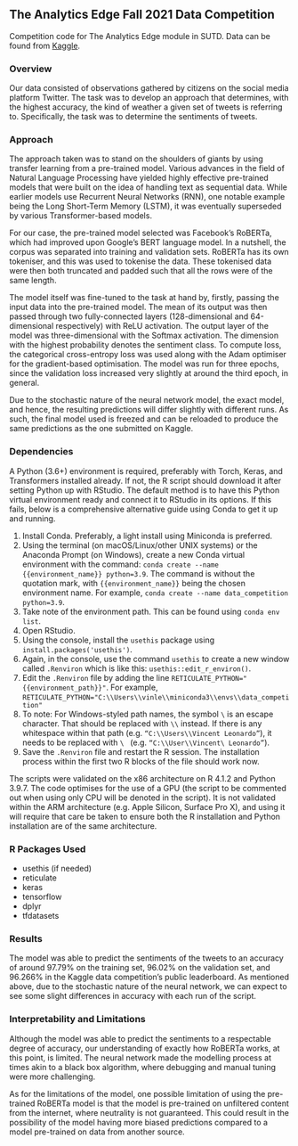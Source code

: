 ## The Analytics Edge Fall 2021 Data Competition

Competition code for The Analytics Edge module in SUTD. Data can be found from [Kaggle](https://www.kaggle.com/c/2021tae/leaderboard).

### Overview

Our data consisted of observations gathered by citizens on the social media platform Twitter. The task was to develop an approach that determines, with the highest accuracy, the kind of weather a given set of tweets is referring to. Specifically, the task was to determine the sentiments of tweets.


### Approach

The approach taken was to stand on the shoulders of giants by using transfer learning from a pre-trained model. Various advances in the field of Natural Language Processing have yielded highly effective pre-trained models that were built on the idea of handling text as sequential data. While earlier models use Recurrent Neural Networks (RNN), one notable example being the Long Short-Term Memory (LSTM), it was eventually superseded by various Transformer-based models.

For our case, the pre-trained model selected was Facebook’s RoBERTa, which had improved upon Google’s BERT language model. In a nutshell, the corpus was separated into training and validation sets. RoBERTa has its own tokeniser, and this was used to tokenise the data. These tokenised data were then both truncated and padded such that all the rows were of the same length.

The model itself was fine-tuned to the task at hand by, firstly, passing the input data into the pre-trained model. The mean of its output was then passed through two fully-connected layers (128-dimensional and 64-dimensional respectively) with ReLU activation. The output layer of the model was three-dimensional with the Softmax activation. The dimension with the highest probability denotes the sentiment class. To compute loss, the categorical cross-entropy loss was used along with the Adam optimiser for the gradient-based optimisation. The model was run for three epochs, since the validation loss increased very slightly at around the third epoch, in general.

Due to the stochastic nature of the neural network model, the exact model, and hence, the resulting predictions will differ slightly with different runs. As such, the final model used is freezed and can be reloaded to produce the same predictions as the one submitted on Kaggle. 

### Dependencies

A Python (3.6+) environment is required, preferably with Torch, Keras, and Transformers installed already. If not, the R script should download it after setting Python up with RStudio. The default method is to have this Python virtual environment ready and connect it to RStudio in its options. If this fails, below is a comprehensive alternative guide using Conda to get it up and running.

1. Install Conda. Preferably, a light install using Miniconda is preferred.
2. Using the terminal (on macOS/Linux/other UNIX systems) or the Anaconda Prompt (on Windows), create a new Conda virtual environment with the command: `conda create --name {{environment_name}} python=3.9`. The command is without the quotation mark, with `{{environment_name}}` being the chosen environment name. For example, `conda create --name data_competition python=3.9`.
3. Take note of the environment path. This can be found using `conda env list`.
4. Open RStudio.
5. Using the console, install the `usethis` package using `install.packages('usethis')`.
6. Again, in the console, use the command `usethis` to create a new window called `.Renviron` which is like this: `usethis::edit_r_environ()`.
7. Edit the `.Renviron` file by adding the line `RETICULATE_PYTHON="{{environment_path}}"`. For example, `RETICULATE_PYTHON="C:\\Users\\vinle\\miniconda3\\envs\\data_competition"`
8. To note: For Windows-styled path names, the symbol `\` is an escape character. That should be replaced with `\\` instead. If there is any whitespace within that path (e.g. `“C:\\Users\\Vincent Leonardo”`), it needs to be replaced with `\ ` (e.g. `“C:\\User\\Vincent\ Leonardo”`).
9. Save the `.Renviron` file and restart the R session. The installation process within the first two R blocks of the file should work now.

The scripts were validated on the x86 architecture on R 4.1.2 and Python 3.9.7. The code optimises for the use of a GPU (the script to be commented out when using only CPU will be denoted in the script). It is not validated within the ARM architecture (e.g. Apple Silicon, Surface Pro X), and using it will require that care be taken to ensure both the R installation and Python installation are of the same architecture.

### R Packages Used

- usethis (if needed)
- reticulate
- keras
- tensorflow
- dplyr
- tfdatasets

### Results

The model was able to predict the sentiments of the tweets to an accuracy of around 97.79% on the training set, 96.02% on the validation set, and 96.266% in the Kaggle data competition’s public leaderboard. As mentioned above, due to the stochastic nature of the neural network, we can expect to see some slight differences in accuracy with each run of the script. 

### Interpretability and Limitations

Although the model was able to predict the sentiments to a respectable degree of accuracy, our understanding of exactly how RoBERTa works, at this point, is limited. The neural network made the modelling process at times akin to a black box algorithm, where debugging and manual tuning were more challenging. 

As for the limitations of the model, one possible limitation of using the pre-trained RoBERTa model is that the model is pre-trained on unfiltered content from the internet, where neutrality is not guaranteed. This could result in the possibility of the model having more biased predictions compared to a model pre-trained on data from another source. 

